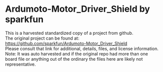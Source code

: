 
# Ardumoto-Motor_Driver_Shield by sparkfun  
This is a harvested standardized copy of a project from github.  
The original project can be found at:  
https://github.com/sparkfun/Ardumoto-Motor_Driver_Shield  
Please consult that link for additional, details, files, and license information.  
Note: It was auto harvested and if the original repo had more than one board file or anything out of the ordinary the files here are likely not representative.  
    